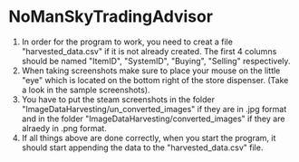 # NoManSkyTradingAdvisor
1) In order for the program to work, you need to creat a file "harvested_data.csv" if it is not already created. The first 4 columns should be named "ItemID", "SystemID", 
"Buying", "Selling" respectively.
2) When taking screenshots make sure to place your mouse on the little "eye" which is located on the bottom right of the store dispenser. (Take a look in the sample screenshots).
3) You have to put the steam screenshots in the folder "ImageDataHarvesting/un_converted_images" if they are in .jpg format and in the folder 
"ImageDataHarvesting/converted_images" if they are alraedy in .png format.
4) If all things above are done correctly, when you start the program, it should start appending the data to the "harvested_data.csv" file. 
